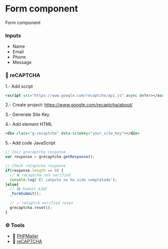 # Form component
Form component

### Inputs
- Name
- Email
- Phone
- Message

### 🔄 reCAPTCHA
1.- Add script
```html
<script src="https://www.google.com/recaptcha/api.js" async defer></script>
```

2.- Create project: https://www.google.com/recaptcha/about/

3.- Generate Site Key.

4.- Add element HTML
```html
<div class="g-recaptcha" data-sitekey="your_site_key"></div>
```

5.- Add code JavaScript
```javascript
// Init grecaptcha response
var response = grecaptcha.getResponse();

// Check reCaptcha response
if(response.length == 0) {
  // ❌ reCaptcha not verified
  console.log('El catpcha no ha sido completado');
}else{
  // 📤 Submit AJAX
  _FormSubmit();
  
  // ✅ reCaptch verified reset
  grecaptcha.reset();
}
```

### ⚙️ Tools
- 🔗 [PHPMailer](https://github.com/PHPMailer/PHPMailer)
- 🔗 [reCAPTCHA](https://developers.google.com/recaptcha/docs/display)
